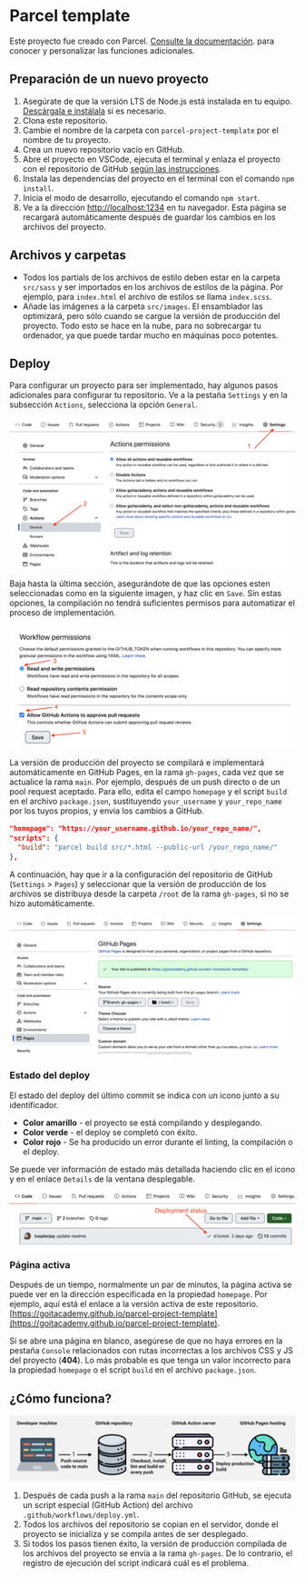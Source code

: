 # Parcel template

Este proyecto fue creado con Parcel.
[Consulte la documentación](https://parceljs.org/). para conocer y personalizar
las funciones adicionales.

## Preparación de un nuevo proyecto

1. Asegúrate de que la versión LTS de Node.js está instalada en tu equipo.
   [Descárgala e instálala](https://nodejs.org/en/) si es necesario.
2. Clona este repositorio.
3. Cambie el nombre de la carpeta con `parcel-project-template` por el nombre de
   tu proyecto.
4. Crea un nuevo repositorio vacío en GitHub.
5. Abre el proyecto en VSCode, ejecuta el terminal y enlaza el proyecto con el
   repositorio de GitHub
   [según las instrucciones](https://docs.github.com/en/get-started/getting-started-with-git/managing-remote-repositories#changing-a-remote-repositorys-url).
6. Instala las dependencias del proyecto en el terminal con el comando
   `npm install`.
7. Inicia el modo de desarrollo, ejecutando el comando `npm start`.
8. Ve a la dirección [http://localhost:1234](http://localhost:1234) en tu
   navegador. Esta página se recargará automáticamente después de guardar los
   cambios en los archivos del proyecto.

## Archivos y carpetas

- Todos los partials de los archivos de estilo deben estar en la carpeta
  `src/sass` y ser importados en los archivos de estilos de la página. Por
  ejemplo, para `index.html` el archivo de estilos se llama `index.scss`.
- Añade las imágenes a la carpeta `src/images`. El ensamblador las optimizará,
  pero sólo cuando se cargue la versión de producción del proyecto. Todo esto se
  hace en la nube, para no sobrecargar tu ordenador, ya que puede tardar mucho
  en máquinas poco potentes.

## Deploy

Para configurar un proyecto para ser implementado, hay algunos pasos adicionales
para configurar tu repositorio. Ve a la pestaña `Settings` y en la subsección
`Actions`, selecciona la opción `General`.

![GitHub actions settings](./assets/actions-config-step-1.png)

Baja hasta la última sección, asegurándote de que las opciones esten
seleccionadas como en la siguiente imagen, y haz clic en `Save`. Sin estas
opciones, la compilación no tendrá suficientes permisos para automatizar el
proceso de implementación.

![GitHub actions settings](./assets/actions-config-step-2.png)

La versión de producción del proyecto se compilará e implementará
automáticamente en GitHub Pages, en la rama `gh-pages`, cada vez que se
actualice la rama `main`. Por ejemplo, después de un push directo o de un pool
request aceptado. Para ello, edita el campo `homepage` y el script `build` en el
archivo `package.json`, sustituyendo `your_username` y `your_repo_name` por los
tuyos propios, y envía los cambios a GitHub.

```json
"homepage": "https://your_username.github.io/your_repo_name/",
"scripts": {
  "build": "parcel build src/*.html --public-url /your_repo_name/"
},
```

A continuación, hay que ir a la configuración del repositorio de GitHub
(`Settings` > `Pages`) y seleccionar que la versión de producción de los
archivos se distribuya desde la carpeta `/root` de la rama `gh-pages`, si no se
hizo automáticamente.

![GitHub Pages settings](./assets/repo-settings.png)

### Estado del deploy

El estado del deploy del último commit se indica con un icono junto a su
identificador.

- **Color amarillo** - el proyecto se está compilando y desplegando.
- **Color verde** - el deploy se completó con éxito.
- **Color rojo** - Se ha producido un error durante el linting, la compilación o
  el deploy.

Se puede ver información de estado más detallada haciendo clic en el icono y en
el enlace `Details` de la ventana desplegable.

![Deployment status](./assets/status.png)

### Página activa

Después de un tiempo, normalmente un par de minutos, la página activa se puede
ver en la dirección especificada en la propiedad `homepage`. Por ejemplo, aquí
está el enlace a la versión activa de este repositorio.
[https://goitacademy.github.io/parcel-project-template](https://goitacademy.github.io/parcel-project-template).

Si se abre una página en blanco, asegúrese de que no haya errores en la pestaña
`Console` relacionados con rutas incorrectas a los archivos CSS y JS del
proyecto (**404**). Lo más probable es que tenga un valor incorrecto para la
propiedad `homepage` o el script `build` en el archivo `package.json`.

## ¿Cómo funciona?

![How it works](./assets/how-it-works.png)

1. Después de cada push a la rama `main` del repositorio GitHub, se ejecuta un
   script especial (GitHub Action) del archivo `.github/workflows/deploy.yml`.
2. Todos los archivos del repositorio se copian en el servidor, donde el
   proyecto se inicializa y se compila antes de ser desplegado.
3. Si todos los pasos tienen éxito, la versión de producción compilada de los
   archivos del proyecto se envía a la rama `gh-pages`. De lo contrario, el
   registro de ejecución del script indicará cuál es el problema.
